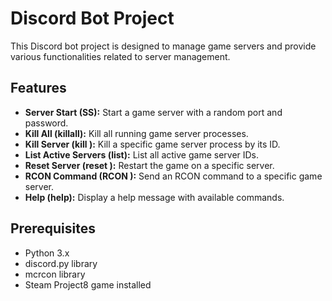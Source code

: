 # Discord Bot Project

This Discord bot project is designed to manage game servers and provide various functionalities related to server management.

## Features

- **Server Start (SS):** Start a game server with a random port and password.
- **Kill All (killall):** Kill all running game server processes.
- **Kill Server (kill <ID>):** Kill a specific game server process by its ID.
- **List Active Servers (list):** List all active game server IDs.
- **Reset Server (reset <ID>):** Restart the game on a specific server.
- **RCON Command (RCON <ID> <command>):** Send an RCON command to a specific game server.
- **Help (help):** Display a help message with available commands.

## Prerequisites

- Python 3.x
- discord.py library
- mcrcon library
- Steam Project8 game installed
